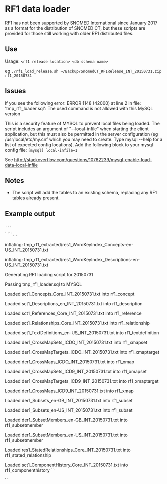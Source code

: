 # RF1 data loader

RF1 has not been supported by SNOMED International since January 2017 as a format for the distribution of SNOMED CT, but these scripts are provided for those still working with older RF1 distributed files.

## Use

Usage: `<rf1 release location> <db schema name>`

eg `./rf1_load_release.sh ~/Backup/SnomedCT_RF1Release_INT_20150731.zip rf1_20150731`

## Issues

If you see the following error: ERROR 1148 (42000) at line 2 in file: 'tmp_rf1_loader.sql': The used command is not allowed with this MySQL version

This is a security feature of MYSQL to prevent local files being loaded. The script includes an argument of "--local-infile" when starting the client application, but this must also be permitted in the server configuration (eg /usr/local/etc/my.cnf which you may need to create. Type mysql --help for a list of expected config locations). Add the following block to your mysql config file: `[mysql] local-infile=1`

See <http://stackoverflow.com/questions/10762239/mysql-enable-load-data-local-infile>

## Notes

- The script will add the tables to an existing schema, replacing any RF1 tables already present.

## Example output

`...`

` ``` ...

inflating: tmp_rf1_extracted/res1_WordKeyIndex_Concepts-en-US_INT_20150731.txt

inflating: tmp_rf1_extracted/res1_WordKeyIndex_Descriptions-en-US_INT_20150731.txt

Generating RF1 loading script for 20150731

Passing tmp_rf1_loader.sql to MYSQL

Loaded sct1_Concepts_Core_INT_20150731.txt into rf1_concept

Loaded sct1_Descriptions_en_INT_20150731.txt into rf1_description

Loaded sct1_References_Core_INT_20150731.txt into rf1_reference

Loaded sct1_Relationships_Core_INT_20150731.txt into rf1_relationship

Loaded sct1_TextDefinitions_en-US_INT_20150731.txt into rf1_textdefinition

Loaded der1_CrossMapSets_ICDO_INT_20150731.txt into rf1_xmapset

Loaded der1_CrossMapTargets_ICDO_INT_20150731.txt into rf1_xmaptarget

Loaded der1_CrossMaps_ICDO_INT_20150731.txt into rf1_xmap

Loaded der1_CrossMapSets_ICD9_INT_20150731.txt into rf1_xmapset

Loaded der1_CrossMapTargets_ICD9_INT_20150731.txt into rf1_xmaptarget

Loaded der1_CrossMaps_ICD9_INT_20150731.txt into rf1_xmap

Loaded der1_Subsets_en-GB_INT_20150731.txt into rf1_subset

Loaded der1_Subsets_en-US_INT_20150731.txt into rf1_subset

Loaded der1_SubsetMembers_en-GB_INT_20150731.txt into rf1_subsetmember

Loaded der1_SubsetMembers_en-US_INT_20150731.txt into rf1_subsetmember

Loaded res1_StatedRelationships_Core_INT_20150731.txt into rf1_stated_relationship

Loaded sct1_ComponentHistory_Core_INT_20150731.txt into rf1_componenthistory ` `` `

``
